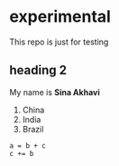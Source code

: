 # experimental
This repo is just for testing
## heading 2
My name is **Sina Akhavi**
1. China
2. India
3. Brazil

`a = b + c`  
`c += b`
